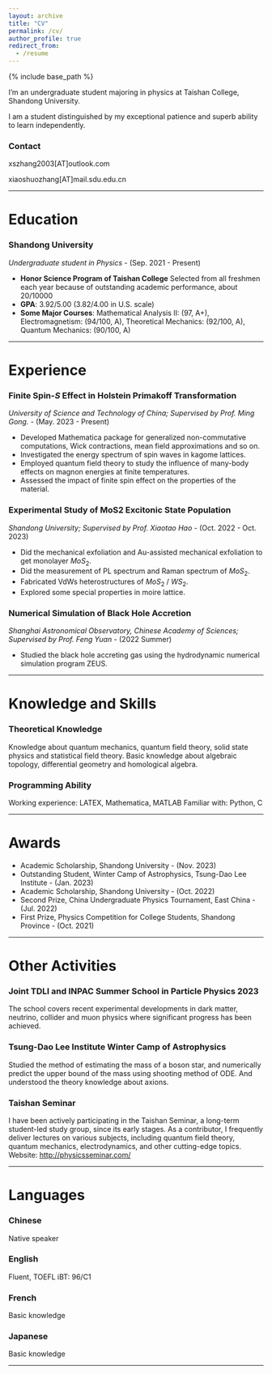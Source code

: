 ```yaml
---
layout: archive
title: "CV"
permalink: /cv/
author_profile: true
redirect_from:
  - /resume
---
```


{% include base_path %}


I’m an undergraduate student majoring in physics at Taishan College, Shandong University.

I am a student distinguished by my exceptional patience and superb ability to learn independently.

### **Contact**

xszhang2003[AT]outlook.com

xiaoshuozhang[AT]mail.sdu.edu.cn

---

# Education

### Shandong University

*Undergraduate student in Physics -* (Sep. 2021 - Present)

- **Honor Science Program of Taishan College**
Selected from all freshmen each year because of outstanding academic performance, about 20/10000
- **GPA**: 3.92/5.00 (3.82/4.00 in U.S. scale)
- **Some Major Courses**: Mathematical Analysis II: (97, A+), Electromagnetism: (94/100, A), Theoretical Mechanics: (92/100, A), Quantum Mechanics: (90/100, A)


---

# Experience

### Finite Spin-$S$ Effect in Holstein Primakoff Transformation

*University of Science and Technology of China; Supervised by Prof. Ming Gong.* - (May. 2023 - Present)

- Developed Mathematica package for generalized non-commutative computations, Wick contractions, mean field approximations and so on.
- Investigated the energy spectrum of spin waves in kagome lattices.
- Employed quantum field theory to study the influence of many-body effects on magnon energies at finite temperatures.
- Assessed the impact of finite spin effect on the properties of the material.

### Experimental Study of MoS2 Excitonic State Population

*Shandong University; Supervised by Prof. Xiaotao Hao* - (Oct. 2022 - Oct. 2023)

- Did the mechanical exfoliation and Au-assisted mechanical exfoliation to get monolayer $MoS_2$.
- Did the measurement of PL spectrum and Raman spectrum of $MoS_2$.
- Fabricated VdWs heterostructures of $MoS_2$ / $WS_2$.
- Explored some special properties in moire lattice.

### Numerical Simulation of Black Hole Accretion

*Shanghai Astronomical Observatory, Chinese Academy of Sciences; Supervised by Prof. Feng Yuan* - (2022 Summer)

- Studied the black hole accreting gas using the hydrodynamic numerical simulation program ZEUS.

---

# Knowledge and Skills


### Theoretical Knowledge

Knowledge about quantum mechanics, quantum field theory, solid state physics and statistical field theory. Basic knowledge about algebraic topology, differential geometry and homological algebra.

### Programming Ability

Working experience: LATEX, Mathematica, MATLAB
Familiar with: Python, C

---

# Awards

- Academic Scholarship, Shandong University - (Nov. 2023)
- Outstanding Student, Winter Camp of Astrophysics, Tsung-Dao Lee Institute - (Jan. 2023)
- Academic Scholarship, Shandong University - (Oct. 2022)
- Second Prize, China Undergraduate Physics Tournament, East China - (Jul. 2022)
- First Prize, Physics Competition for College Students, Shandong Province - (Oct. 2021)

---

# Other Activities

### Joint TDLI and INPAC Summer School in Particle Physics 2023

The school covers recent experimental developments in dark matter, neutrino, collider and muon physics where significant progress has been achieved.

### Tsung-Dao Lee Institute Winter Camp of Astrophysics

Studied the method of estimating the mass of a boson star, and numerically predict the upper bound of the mass using shooting method of ODE. And understood the theory knowledge about axions.

### Taishan Seminar

I have been actively participating in the Taishan Seminar, a long-term student-led study group, since its early stages. As a contributor, I frequently deliver lectures on various subjects, including quantum field theory, quantum mechanics, electrodynamics, and other cutting-edge topics. Website: http://physicsseminar.com/

---

# Languages

### Chinese

Native speaker

### English

Fluent, TOEFL iBT: 96/C1

### French

Basic knowledge

### Japanese

Basic knowledge

---
